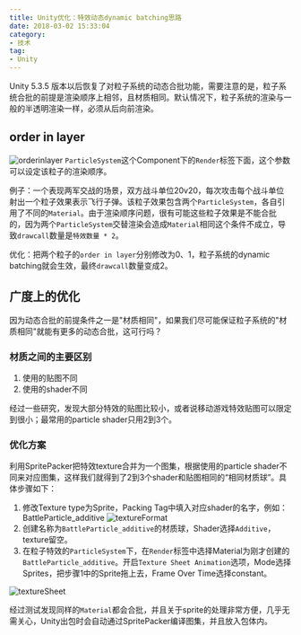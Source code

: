 ```yaml
---
title: Unity优化：特效动态dynamic batching思路
date: 2018-03-02 15:33:04
category:
- 技术
tag:
- Unity
---
```


Unity 5.3.5 版本以后恢复了对粒子系统的动态合批功能，需要注意的是，粒子系统合批的前提是渲染顺序上相邻，且材质相同。默认情况下，粒子系统的渲染与一般的半透明渲染一样，必须从后向前渲染。

## order in layer

![orderinlayer](http://7jppsr.com1.z0.glb.clouddn.com/img/unity_particle_orderinlayer.png)
`ParticleSystem`这个Component下的`Render`标签下面，这个参数可以设定该粒子的渲染顺序。

例子：一个表现两军交战的场景，双方战斗单位20v20，每次攻击每个战斗单位射出一个粒子效果表示飞行子弹。该粒子效果包含两个`ParticleSystem`，各自引用了不同的`Material`。由于渲染顺序问题，很有可能这些粒子效果是不能合批的，因为两个`ParticleSystem`交替渲染会造成`Material`相同这个条件不成立，导致`drawcall`数量是`特效数量 * 2`。

优化：把两个粒子的`order in layer`分别修改为0、1，粒子系统的dynamic batching就会生效，最终`drawcall`数量变成2。

## 广度上的优化

因为动态合批的前提条件之一是"材质相同"，如果我们尽可能保证粒子系统的"材质相同"就能有更多的动态合批，这可行吗？

### 材质之间的主要区别

1. 使用的贴图不同
2. 使用的shader不同

经过一些研究，发现大部分特效的贴图比较小，或者说移动游戏特效贴图可以限定到很小；最常用的particle shader只用2到3个。

### 优化方案
利用SpritePacker把特效texture合并为一个图集，根据使用的particle shader不同来对应图集，这样我们就得到了2到3个shader和贴图相同的“相同材质球”。具体步骤如下：
1. 修改Texture type为Sprite，Packing Tag中填入对应shader的名字，例如：BattleParticle_additive
![textureFormat](http://7jppsr.com1.z0.glb.clouddn.com/img/unity_particle_spritetexture.png)
2. 创建名称为`BattleParticle_additive`的材质球，Shader选择`Additive`，texture留空。
3. 在粒子特效的`ParticleSystem`下，在`Render`标签中选择Material为刚才创建的`BattleParticle_additive`。开启`Texture Sheet Animation`选项，Mode选择Sprites，把步骤1中的Sprite拖上去，Frame Over Time选择constant。

![textureSheet](http://7jppsr.com1.z0.glb.clouddn.com/unity_particle_settexturesheet.png)

经过测试发现同样的`Material`都会合批，并且关于sprite的处理非常方便，几乎无需关心，Unity出包时会自动通过SpritePacker编译图集，并且放入包体内。
